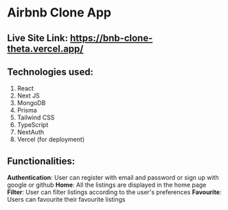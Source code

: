 # **Airbnb Clone App** 
## Live Site Link: https://bnb-clone-theta.vercel.app/
## Technologies used:
1. React
2. Next JS
3. MongoDB
4. Prisma
5. Tailwind CSS
6. TypeScript
7. NextAuth
8. Vercel (for deployment)

## Functionalities:
**Authentication**: User can register with email and password or sign up with google or github
**Home**: All the listings are displayed in the home page
**Filter**: User can filter listings according to the user's preferences
**Favourite**: Users can favourite their favourite listings
